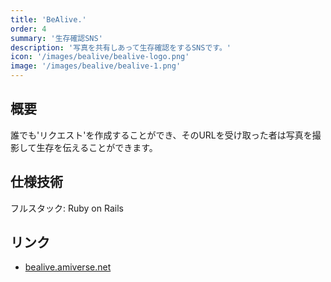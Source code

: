 ```yaml
---
title: 'BeAlive.'
order: 4
summary: '生存確認SNS'
description: '写真を共有しあって生存確認をするSNSです。'
icon: '/images/bealive/bealive-logo.png'
image: '/images/bealive/bealive-1.png'
---
```


## 概要

誰でも'リクエスト'を作成することができ、そのURLを受け取った者は写真を撮影して生存を伝えることができます。

## 仕様技術

フルスタック: Ruby on Rails

## リンク

- [bealive.amiverse.net](https://bealive.amiverse.net/)